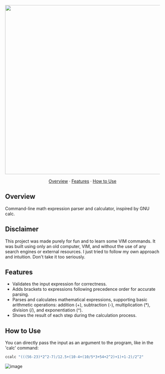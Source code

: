 <div align="center">
<img src="https://github.com/user-attachments/assets/a13be581-ef1c-43ec-a748-b1d69adbc39a" width="550"/>
</div>
<p align="center">
    <p align="center">
        <a href="#overview">Overview</a> &#183;
        <a href="#features">Features</a> &#183;
        <a href="#how-to-use">How to Use</a>
    </p>
</p>

## Overview
Command-line math expression parser and calculator, inspired by GNU calc.

## Disclaimer
This project was made purely for fun and to learn some VIM commands. It was built using only an old computer, VIM, and without the use of any search engines or external resources. I just tried to follow my own approach and intuition. Don't take it too seriously.

## Features
- Validates the input expression for correctness.
- Adds brackets to expressions following precedence order for accurate parsing.
- Parses and calculates mathematical expressions, supporting basic arithmetic operations: addition (+), subtraction (-), multiplication (*), division (/), and exponentiation (^).
- Shows the result of each step during the calculation process.

## How to Use

You can directly pass the input as an argument to the program, like in the 'calc' command:
```bash
ccalc "(((56-23)*2^2-7)/12.5+(10-4+(10/5*3+54+2^2)+1)+1-2)/2^2"
```

![image](https://github.com/thiagobmi/mycalc/assets/118558122/0291b912-60be-4f2a-a2ad-80333f276b5c)
